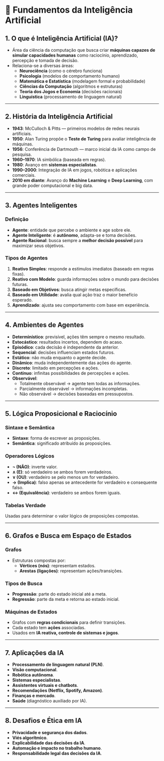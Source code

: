# 📘 Fundamentos da Inteligência Artificial

## 1. O que é Inteligência Artificial (IA)?
- Área da ciência da computação que busca criar **máquinas capazes de simular capacidades humanas** como raciocínio, aprendizado, percepção e tomada de decisão.
- Relaciona-se a diversas áreas:
  - **Neurociência** (como o cérebro funciona)
  - **Psicologia** (modelos de comportamento humano)
  - **Matemática e Estatística** (modelagem formal e probabilidade)
  - **Ciências da Computação** (algoritmos e estruturas)
  - **Teoria dos Jogos e Economia** (decisões racionais)
  - **Linguística** (processamento de linguagem natural)

---

## 2. História da Inteligência Artificial
- **1943**: McCulloch & Pitts — primeiros modelos de redes neurais artificiais.
- **1950**: Alan Turing propõe o **Teste de Turing** para avaliar inteligência de máquinas.
- **1956**: Conferência de Dartmouth — marco inicial da IA como campo de pesquisa.
- **1960–1970**: IA simbólica (baseada em regras).
- **1980**: Avanço em **sistemas especialistas**.
- **1990–2000**: Integração de IA em jogos, robótica e aplicações comerciais.
- **2010 em diante**: Avanço do **Machine Learning** e **Deep Learning**, com grande poder computacional e big data.

---

## 3. Agentes Inteligentes
### Definição
- **Agente**: entidade que percebe o ambiente e age sobre ele.
- **Agente Inteligente**: é **autônomo**, adapta-se e toma decisões.
- **Agente Racional**: busca sempre a **melhor decisão possível** para maximizar seus objetivos.

### Tipos de Agentes
1. **Reativo Simples**: responde a estímulos imediatos (baseado em regras fixas).
2. **Reativo com Modelo**: guarda informações sobre o mundo para decisões futuras.
3. **Baseado em Objetivos**: busca atingir metas específicas.
4. **Baseado em Utilidade**: avalia qual ação traz o maior benefício esperado.
5. **Aprendizado**: ajusta seu comportamento com base em experiência.

---

## 4. Ambientes de Agentes
- **Determinístico**: previsível, ações têm sempre o mesmo resultado.
- **Estocástico**: resultados incertos, dependem do acaso.
- **Episódico**: cada decisão é independente da anterior.
- **Sequencial**: decisões influenciam estados futuros.
- **Estático**: não muda enquanto o agente decide.
- **Dinâmico**: muda independentemente das ações do agente.
- **Discreto**: limitado em percepções e ações.
- **Contínuo**: infinitas possibilidades de percepções e ações.
- **Observável**:
  - Totalmente observável → agente tem todas as informações.
  - Parcialmente observável → informações incompletas.
  - Não observável → decisões baseadas em pressupostos.

---

## 5. Lógica Proposicional e Raciocínio
### Sintaxe e Semântica
- **Sintaxe**: forma de escrever as proposições.
- **Semântica**: significado atribuído às proposições.

### Operadores Lógicos
- **¬ (NÃO)**: inverte valor.
- **∧ (E)**: só verdadeiro se ambos forem verdadeiros.
- **∨ (OU)**: verdadeiro se pelo menos um for verdadeiro.
- **→ (Implica)**: falso apenas se antecedente for verdadeiro e consequente falso.
- **↔ (Equivalência)**: verdadeiro se ambos forem iguais.

### Tabelas Verdade
Usadas para determinar o valor lógico de proposições compostas.

---

## 6. Grafos e Busca em Espaço de Estados
### Grafos
- Estruturas compostas por:
  - **Vértices (nós)**: representam estados.
  - **Arestas (ligações)**: representam ações/transições.

### Tipos de Busca
- **Progressão**: parte do estado inicial até a meta.
- **Regressão**: parte da meta e retorna ao estado inicial.

### Máquinas de Estados
- Grafos com **regras condicionais** para definir transições.
- Cada estado tem **ações** associadas.
- Usados em **IA reativa, controle de sistemas e jogos**.

---

## 7. Aplicações da IA
- **Processamento de linguagem natural (PLN)**.
- **Visão computacional**.
- **Robótica autônoma**.
- **Sistemas especialistas**.
- **Assistentes virtuais e chatbots**.
- **Recomendações (Netflix, Spotify, Amazon)**.
- **Finanças e mercado**.
- **Saúde** (diagnóstico auxiliado por IA).

---

## 8. Desafios e Ética em IA
- **Privacidade e segurança dos dados**.
- **Viés algorítmico**.
- **Explicabilidade das decisões da IA**.
- **Automação e impacto no trabalho humano**.
- **Responsabilidade legal das decisões da IA**.